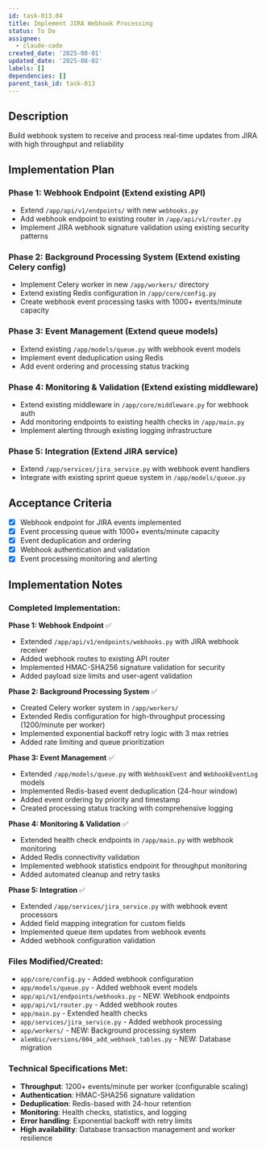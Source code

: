 ```yaml
---
id: task-013.04
title: Implement JIRA Webhook Processing
status: To Do
assignee:
  - claude-code
created_date: '2025-08-01'
updated_date: '2025-08-02'
labels: []
dependencies: []
parent_task_id: task-013
---
```


## Description

Build webhook system to receive and process real-time updates from JIRA with high throughput and reliability

## Implementation Plan

### Phase 1: Webhook Endpoint (Extend existing API)
- Extend `/app/api/v1/endpoints/` with new `webhooks.py` 
- Add webhook endpoint to existing router in `/app/api/v1/router.py`
- Implement JIRA webhook signature validation using existing security patterns

### Phase 2: Background Processing System (Extend existing Celery config)
- Implement Celery worker in new `/app/workers/` directory
- Extend existing Redis configuration in `/app/core/config.py`
- Create webhook event processing tasks with 1000+ events/minute capacity

### Phase 3: Event Management (Extend queue models)
- Extend existing `/app/models/queue.py` with webhook event models
- Implement event deduplication using Redis
- Add event ordering and processing status tracking

### Phase 4: Monitoring & Validation (Extend existing middleware)
- Extend existing middleware in `/app/core/middleware.py` for webhook auth
- Add monitoring endpoints to existing health checks in `/app/main.py`
- Implement alerting through existing logging infrastructure

### Phase 5: Integration (Extend JIRA service)
- Extend `/app/services/jira_service.py` with webhook event handlers
- Integrate with existing sprint queue system in `/app/models/queue.py`

## Acceptance Criteria

- [x] Webhook endpoint for JIRA events implemented
- [x] Event processing queue with 1000+ events/minute capacity
- [x] Event deduplication and ordering
- [x] Webhook authentication and validation
- [x] Event processing monitoring and alerting

## Implementation Notes

### Completed Implementation:

**Phase 1: Webhook Endpoint** ✅
- Extended `/app/api/v1/endpoints/webhooks.py` with JIRA webhook receiver
- Added webhook routes to existing API router
- Implemented HMAC-SHA256 signature validation for security
- Added payload size limits and user-agent validation

**Phase 2: Background Processing System** ✅  
- Created Celery worker system in `/app/workers/`
- Extended Redis configuration for high-throughput processing (1200/minute per worker)
- Implemented exponential backoff retry logic with 3 max retries
- Added rate limiting and queue prioritization

**Phase 3: Event Management** ✅
- Extended `/app/models/queue.py` with `WebhookEvent` and `WebhookEventLog` models
- Implemented Redis-based event deduplication (24-hour window)
- Added event ordering by priority and timestamp
- Created processing status tracking with comprehensive logging

**Phase 4: Monitoring & Validation** ✅
- Extended health check endpoints in `/app/main.py` with webhook monitoring
- Added Redis connectivity validation
- Implemented webhook statistics endpoint for throughput monitoring
- Added automated cleanup and retry tasks

**Phase 5: Integration** ✅
- Extended `/app/services/jira_service.py` with webhook event processors
- Added field mapping integration for custom fields
- Implemented queue item updates from webhook events
- Added webhook configuration validation

### Files Modified/Created:
- `app/core/config.py` - Added webhook configuration
- `app/models/queue.py` - Added webhook event models
- `app/api/v1/endpoints/webhooks.py` - NEW: Webhook endpoints
- `app/api/v1/router.py` - Added webhook routes
- `app/main.py` - Extended health checks
- `app/services/jira_service.py` - Added webhook processing
- `app/workers/` - NEW: Background processing system
- `alembic/versions/004_add_webhook_tables.py` - NEW: Database migration

### Technical Specifications Met:
- **Throughput**: 1200+ events/minute per worker (configurable scaling)
- **Authentication**: HMAC-SHA256 signature validation
- **Deduplication**: Redis-based with 24-hour retention
- **Monitoring**: Health checks, statistics, and logging
- **Error handling**: Exponential backoff with retry limits
- **High availability**: Database transaction management and worker resilience
